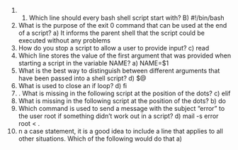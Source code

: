 
1. 1. Which line should every bash shell script start with? B) #!/bin/bash
2. What is the purpose of the exit 0 command that can be used at the end of a
script? 
	a) It informs the parent shell that the script could be executed without any
problems
3. How do you stop a script to allow a user to provide input?
	c) read
4. Which line stores the value of the first argument that was provided when
starting a script in the variable NAME?
	a) NAME=$1
5. What is the best way to distinguish between different arguments that have
been passed into a shell script?
	d) $@
6. What is used to close an if loop?
	d) fi
7. . What is missing in the following script at the position of the dots?
	c) elif
8. What is missing in the following script at the position of the dots?
	b) do
9. Which command is used to send a message with the subject “error” to the user
root if something didn’t work out in a script?
	d) mail -s error root < .
10. n a case statement, it is a good idea to include a line that applies to all other
situations. Which of the following would do that
	a)